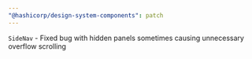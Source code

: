 ```yaml
---
"@hashicorp/design-system-components": patch
---
```


`SideNav` - Fixed bug with hidden panels sometimes causing unnecessary overflow scrolling
